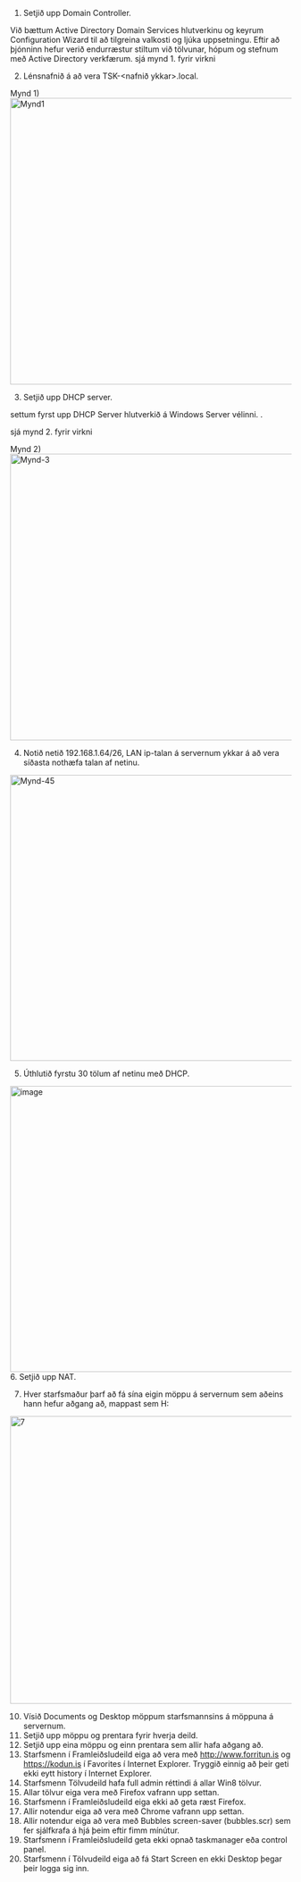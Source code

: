 
1.	Setjið upp Domain Controller.

Við bættum Active Directory Domain Services hlutverkinu og keyrum Configuration Wizard til að tilgreina valkosti og ljúka uppsetningu. Eftir að þjónninn hefur verið endurræstur stiltum við tölvunar, hópum og stefnum með Active Directory verkfærum.
sjá mynd 1. fyrir virkni
    
2.	Lénsnafnið á að vera TSK-<nafnið ykkar>.local. 



Mynd 1)
<img width="513" alt="Mynd1" src="https://github.com/5Kall/Verkefni3/assets/89195445/b3823007-3e42-49e0-8329-d74125d056fc">


3.	Setjið upp DHCP server.
   
settum fyrst upp DHCP Server hlutverkið á Windows Server vélinni. .

sjá mynd 2. fyrir virkni

Mynd 2)
<img width="513" alt="Mynd-3" src="https://github.com/5Kall/Verkefni3/assets/89195445/5861b5b9-ab6b-4775-acf9-1c380a5e04be">

4.	Notið netið 192.168.1.64/26, LAN ip-talan á servernum ykkar á að vera síðasta nothæfa talan af netinu.


<img width="512" alt="Mynd-45" src="https://github.com/5Kall/Verkefni3/assets/89195445/a9a6d832-e83d-4a2c-96c2-2252b35351d4">

   
5.	Úthlutið fyrstu 30 tölum af netinu með DHCP.
   <img width="512" alt="image" src="https://github.com/5Kall/Verkefni3/assets/89195445/9274c083-2ad8-4230-8f62-049ba45b8c73">
6.	Setjið upp NAT.



7.	Hver starfsmaður þarf að fá sína eigin möppu á servernum sem aðeins hann hefur aðgang að, mappast sem H:
   <img width="515" alt="7" src="https://github.com/5Kall/Verkefni3/assets/89195445/40003aeb-3c6b-45fc-a9ab-846e3a22e112">

10.	Vísið Documents og Desktop möppum starfsmannsins á möppuna á servernum.
11.	Setjið upp möppu og prentara fyrir hverja deild.
12.	Setjið upp eina möppu og einn prentara sem allir hafa aðgang að. 
13.	Starfsmenn í Framleiðsludeild eiga að vera með http://www.forritun.is og https://kodun.is í Favorites í Internet Explorer. Tryggið einnig að þeir geti ekki eytt history í Internet Explorer.
14.	Starfsmenn Tölvudeild hafa full admin réttindi á allar Win8 tölvur.
15.	Allar tölvur eiga vera með Firefox vafrann upp settan. 
16.	Starfsmenn í Framleiðsludeild eiga ekki að geta ræst Firefox.
17.	Allir notendur eiga að vera með Chrome vafrann upp settan.
18.	Allir notendur eiga að vera með Bubbles screen-saver (bubbles.scr) sem fer sjálfkrafa á hjá þeim eftir fimm mínútur.
19.	Starfsmenn í Framleiðsludeild geta ekki opnað taskmanager eða control panel.
20.	Starfsmenn í Tölvudeild eiga að fá Start Screen en ekki Desktop þegar þeir logga sig inn.
 
